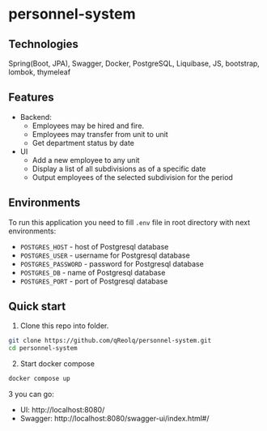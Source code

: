 # personnel-system

## Technologies
Spring(Boot, JPA), Swagger, Docker, PostgreSQL, Liquibase, JS, bootstrap, lombok, thymeleaf

## Features
  * Backend:
     * Employees may be hired and fire.
     * Employees may transfer from unit to unit
     * Get department status by date
  * UI
      * Add a new employee to any unit
      * Display a list of all subdivisions as of a specific date
      * Output employees of the selected subdivision for the period

  ## Environments

  To run this application you need to fill `.env` file in root directory with next environments:

- `POSTGRES_HOST` - host of Postgresql database
- `POSTGRES_USER` - username for Postgresql database
- `POSTGRES_PASSWORD` - password for Postgresql database
- `POSTGRES_DB` - name of Postgresql database
- `POSTGRES_PORT` - port of Postgresql database

## Quick start
1. Clone this repo into folder.

```Bash
git clone https://github.com/qReolq/personnel-system.git
cd personnel-system
```

2. Start docker compose

```Bash
docker compose up
```

3 you can go:
- UI: http://localhost:8080/
- Swagger: http://localhost:8080/swagger-ui/index.html#/
